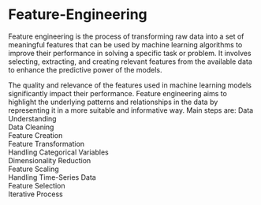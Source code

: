 # Feature-Engineering


Feature engineering is the process of transforming raw data into a set of meaningful features that can be used by machine learning algorithms to improve their performance in solving a specific task or problem. It involves selecting, extracting, and creating relevant features from the available data to enhance the predictive power of the models.

The quality and relevance of the features used in machine learning models significantly impact their performance. Feature engineering aims to highlight the underlying patterns and relationships in the data by representing it in a more suitable and informative way.  Main steps are:
Data Understanding <br>
Data Cleaning <br>
Feature Creation <br>
Feature Transformation <br>
Handling Categorical Variables <br>
Dimensionality Reduction <br>
Feature Scaling <br>
Handling Time-Series Data <br>
Feature Selection <br>
Iterative Process <br>
